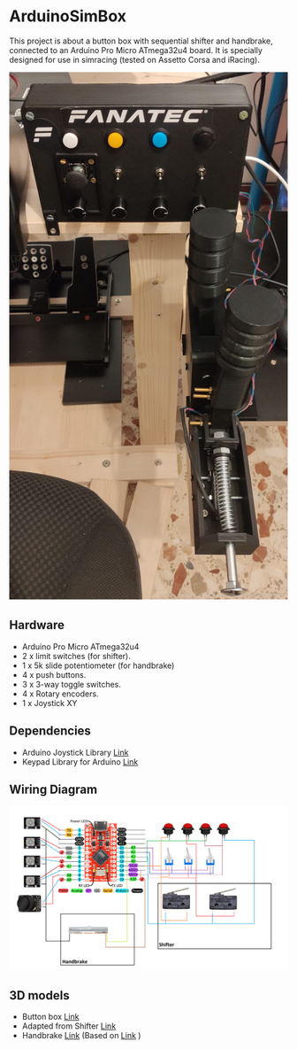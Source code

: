 # ArduinoSimBox

This project is about a button box with sequential shifter and handbrake, connected to an Arduino Pro Micro ATmega32u4 board.
It is specially designed for use in simracing (tested on Assetto Corsa and iRacing).

![](https://github.com/MrPointcut95/ArduinoSimBox/blob/master/Images/1.png)

## Hardware

- Arduino Pro Micro ATmega32u4
- 2 x limit switches (for shifter).
- 1 x 5k slide potentiometer (for handbrake)
- 4 x push buttons.
- 3 x 3-way toggle switches.
- 4 x Rotary encoders.
- 1 x Joystick XY

## Dependencies

- Arduino Joystick Library [Link](https://github.com/MHeironimus/ArduinoJoystickLibrary)
- Keypad Library for Arduino [Link](https://playground.arduino.cc/Code/Keypad/)

## Wiring Diagram

![](https://github.com/MrPointcut95/ArduinoSimBox/blob/master/Diagrams/Wiring.png)


## 3D models 
- Button box [Link](https://www.thingiverse.com/thing:4584873)
- Adapted from Shifter [Link](https://www.thingiverse.com/thing:2924658)
- Handbrake [Link](https://www.tinkercad.com/things/k4PGvxEYYVc) (Based on [Link](https://www.tinkercad.com/things/e0aZ4ehOGfT-handbrake-for-gaming) )



